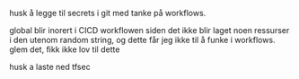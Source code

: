 husk å legge til secrets i git med tanke på workflows.

global blir inorert i CICD workflowen siden det ikke blir laget noen ressurser i den utenom random string, og dette får jeg ikke til å funke i workflows. glem det, fikk ikke lov til dette

husk a laste ned tfsec